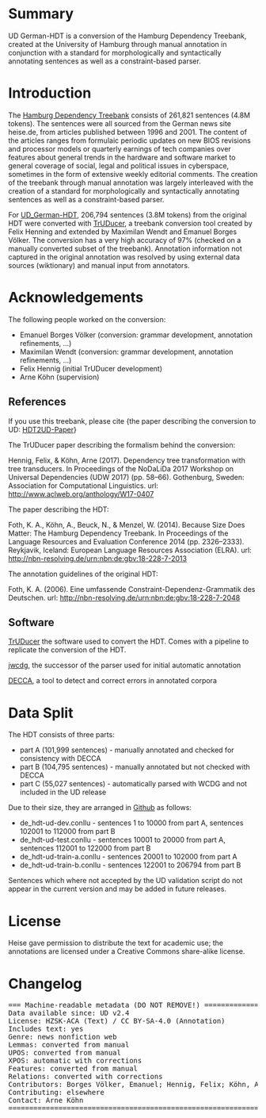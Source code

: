 # Summary

UD German-HDT is a conversion of the Hamburg Dependency Treebank,
created at the University of Hamburg through manual annotation in
conjunction with a standard for morphologically and syntactically
annotating sentences as well as a constraint-based parser.


# Introduction

The [Hamburg Dependency Treebank](http://hdl.handle.net/11022/0000-0000-7FC7-2)
consists of 261,821 sentences (4.8M tokens). The sentences were all
sourced from the German news site heise.de, from articles published
between 1996 and 2001. The content of the articles ranges from
formulaic periodic updates on new BIOS revisions and processor models
or quarterly earnings of tech companies over features about general
trends in the hardware and software market to general coverage of
social, legal and political issues in cyberspace, sometimes in the
form of extensive weekly editorial comments. The creation of the
treebank through manual annotation was largely interleaved with the
creation of a standard for morphologically and syntactically
annotating sentences as well as a constraint-based parser.

For [UD_German-HDT](https://github.com/UniversalDependencies/UD_German-HDT),
206,794 sentences (3.8M tokens) from the original HDT were converted
with [TrUDucer](https://gitlab.com/nats/TrUDucer), a treebank
conversion tool created by Felix Henning and extended by Maximilan
Wendt and Emanuel Borges Völker. The conversion has a very high
accuracy of 97% (checked on a manually converted subset of the
treebank). Annotation information not captured in the original annotation
was resolved by using external data sources (wiktionary) and manual input
from annotators.


# Acknowledgements

The following people worked on the conversion:
 - Emanuel Borges Völker (conversion: grammar development, annotation refinements, ...)
 - Maximilan Wendt (conversion: grammar development, annotation refinements, ...)
 - Felix Hennig (initial TrUDucer development)
 - Arne Köhn (supervision)


## References

If you use this treebank, please cite {the paper describing the conversion to UD: [HDT2UD-Paper](link)}

The TrUDucer paper describing the formalism behind the conversion:

Hennig, Felix, & Köhn, Arne (2017). Dependency tree transformation
with tree transducers. In Proceedings of the NoDaLiDa 2017 Workshop on
Universal Dependencies (UDW 2017) (pp. 58–66). Gothenburg, Sweden:
Association for Computational Linguistics.  url:
http://www.aclweb.org/anthology/W17-0407


The paper describing the HDT:

Foth, K. A., Köhn, A., Beuck, N., & Menzel, W. (2014). Because Size
Does Matter: The Hamburg Dependency Treebank.  In Proceedings of the
Language Resources and Evaluation Conference 2014
(pp. 2326–2333). Reykjavik, Iceland: European Language Resources
Association (ELRA).  url:
http://nbn-resolving.de/urn:nbn:de:gbv:18-228-7-2013


The annotation guidelines of the original HDT:

Foth, K. A. (2006). Eine umfassende Constraint-Dependenz-Grammatik des
Deutschen. url: http://nbn-resolving.de/urn:nbn:de:gbv:18-228-7-2048


## Software

[TrUDucer](https://gitlab.com/nats/truducer) the software used to
convert the HDT.  Comes with a pipeline to replicate the conversion of
the HDT.

[jwcdg](https://gitlab.com/nats/jwcdg), the successor of the parser
used for initial automatic annotation

[DECCA](http://sifnos.sfs.uni-tuebingen.de/decca/), a tool to detect
and correct errors in annotated corpora


# Data Split

The HDT consists of three parts:
- part A (101,999 sentences) - manually annotated and checked for consistency with DECCA 
- part B (104,795 sentences) - manually annotated but not checked with DECCA 
- part C (55,027 sentences) - automatically parsed with WCDG and not included in the UD release

Due to their size, they are arranged in [Github](https://github.com/UniversalDependencies/UD_German-HDT) as follows:
- de_hdt-ud-dev.conllu - sentences 1 to 10000 from part A, sentences 102001 to 112000 from part B
- de_hdt-ud-test.conllu - sentences 10001 to 20000 from part A, sentences 112001 to 122000 from part B
- de_hdt-ud-train-a.conllu - sentences 20001 to 102000 from part A
- de_hdt-ud-train-b.conllu - sentences 122001 to 206794 from part B

Sentences which where not accepted by the UD validation script do not appear in the current version and may be added in future releases.

# License

Heise gave permission to distribute the text for academic use; the
annotations are licensed under a Creative Commons share-alike license.


# Changelog

<pre>
=== Machine-readable metadata (DO NOT REMOVE!) ================================
Data available since: UD v2.4
License: HZSK-ACA (Text) / CC BY-SA-4.0 (Annotation)
Includes text: yes
Genre: news nonfiction web
Lemmas: converted from manual
UPOS: converted from manual
XPOS: automatic with corrections
Features: converted from manual
Relations: converted with corrections
Contributors: Borges Völker, Emanuel; Hennig, Felix; Köhn, Arne; Wendt, Maximilan
Contributing: elsewhere
Contact: Arne Köhn <arne@chark.eu>
===============================================================================
</pre>
